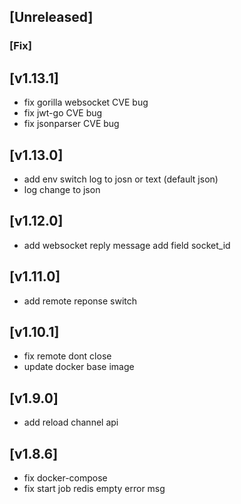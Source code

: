 ## [Unreleased]


### [Fix]

## [v1.13.1]

- fix gorilla websocket CVE bug
- fix jwt-go CVE bug
- fix jsonparser CVE bug

## [v1.13.0]

- add env switch log to josn or text (default json)
- log change to json


## [v1.12.0]

- add websocket reply message add field socket_id


## [v1.11.0]

- add remote reponse switch

## [v1.10.1]

- fix remote dont close
- update docker base image



## [v1.9.0]

- add reload channel api

## [v1.8.6]

- fix docker-compose
- fix start job redis empty error msg


